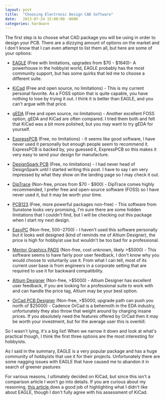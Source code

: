 ```yaml
---
layout: post
title:  "Choosing Electronic Design CAD Software"
date:   2013-07-24 15:00:00 -0600
categories: hardware
---
```


The first step is to choose what CAD package you will be using in order
to design your PCB. There are a dizzying amount of options on the market
and I don't know that I can even attempt to list them all, but here are
some of your options:

- [EAGLE][1] (Free with limitations, upgrades from $70 - $1640)- A
powerhouse in the hobbyist world, EAGLE probably has the most community
support, but has some quirks that led me to choose a different suite.

- [KiCad][2] (Free and open source, no limitations) - This is my current
personal favorite. As a FOSS option that is quite capable, you have
nothing to lose by trying it out. I think it is better than EAGLE, and
you can't argue with that price.

- [gEDA][3] (Free and open source, no limitations) - Another excellent
FOSS option, gEDA and KiCad are often compared. I tried them both and
felt that KiCad was a bit more polished, but you may want to try gEDA
for yourself.

- [ExpressPCB][4] (Free, no limitations) - It seems like good software,
I have never used it personally but enough people seem to recommend it.
ExpressPCB is backed by, you guessed it, ExpressPCB so this makes it
very easy to send your design for manufacture.

- [DesignSpark PCB][5] (Free, no limitations) - I had never head of
DesignSpark until I started writing this post. I have to say I am very
impressed by what they show on the landing page so I may check it out.

- [DipTrace][6] (Non-free, prices from $70 - $900) - DipTrace comes
highly recommended, I prefer free and open-source software (FOSS) so I
have never used it, but it may be worth your time.

- [PCB123][7] (Free, more powerful packages non-free) - This software
from Sunstone looks very promising, I'm sure there are some hidden
limitations that I couldn't find, but I will be checking out this
package when I start my next design.

- [EasyPC][8] (Non-free, $500-$2700) - I haven't used this software
personally but it looks well designed (kind of reminds me of Altium
Designer), the price is high for hobbyist use but wouldn't be too bad
for a professional.

- [Mentor Graphics PADS][9] (Non-free, cost unknown, likely &gt;$5000) -
This software seems to have fairly poor user feedback, I don't know why
you would choose to voluntarily use it. From what I can tell, most of
its current user base is from engineers in a corporate setting that are
required to use it for backward compatibility.

- [Altium Designer][10] (Non-free, &gt;$5000) - Altium Designer has
excellent user feedback, if you are looking for a professional suite to
work with and can handle the price tag, Altium may be your best option.

- [OrCad PCB Designer][11] (Non-free, &gt;$5000, upgrade path can push
you north of $25000) - Cadence OrCad is a behemoth in the EDA industry,
unfortunately they also throw that weight around by charging insane
prices. If you absolutely need the features offered by OrCad then it may
be worth your investment, but for the average user this is overkill.

So I wasn't lying, it's a big list! When we narrow it down and look at
what's practical though, I think the first three options are the most
interesting for hobbyists.

As I said in the summary, EAGLE is a very popular package and has a huge
community of hobbyists that use it for their projects. Unfortunately
there are some nagging issues with EAGLE that have caused me to abandon
it in search of greener pastures

For various reasons, I ultimately decided on KiCad, but since this isn't a comparison article I won't go into details. If you are curious about my reasoning, <a href="http://www.bigmessowires.com/2010/05/03/eagle-vs-kicad/">this article </a>does a good job of highlighting what I didn't like about EAGLE, though I don't fully agree with his assessment of KiCad.


[1]: http://www.cadsoftusa.com/eagle-pcb-design-software/
[2]: http://www.kicad-pcb.org/
[3]: http://www.gpleda.org/
[4]: http://www.expresspcb.com/index.htm
[5]: http://www.designspark.com/eng/page/designspark-pcb-home-page
[6]: http://www.diptrace.com/
[7]: http://www.sunstone.com/pcb123.aspx
[8]: http://www.numberone.com/easypc.asp
[9]: http://www.mentor.com/pcb/pads/overview/
[10]: http://www.altium.com/en/products/altium-designer/purchasing-options
[11]: http://www.cadence.com/products/orcad/orcad_pcb_designer/pages/default.aspx
